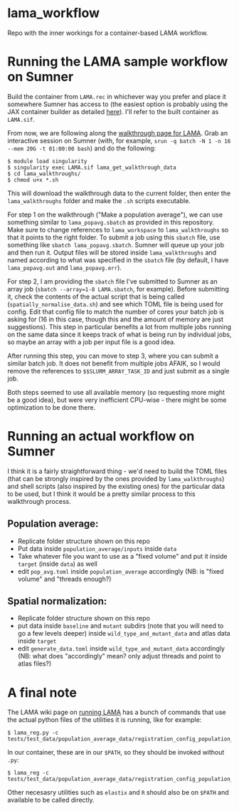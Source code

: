 # lama_workflow
Repo with the inner workings for a container-based LAMA workflow.

# Running the LAMA sample workflow on Sumner

Build the container from `LAMA.rec` in whichever way you prefer and place it somewhere Sumner has access to (the easiest option is probably using the JAX container builder as detailed [here](https://jacksonlaboratory.sharepoint.com/sites/ResearchIT/SitePages/Using-the-JAX-internal-Container-Builder-Service.aspx)). I'll refer to the built container as `LAMA.sif`.

From now, we are following along the [walkthrough page for LAMA](https://github.com/mpi2/LAMA/wiki/walkthroughs). Grab an interactive session on Sumner (with, for example, `srun -q batch -N 1 -n 16 --mem 20G -t 01:00:00 bash`) and do the following:

```
$ module load singularity
$ singularity exec LAMA.sif lama_get_walkthrough_data 
$ cd lama_walkthroughs/
$ chmod u+x *.sh 
```

This will download the walkthrough data to the current folder, then enter the `lama_walkthroughs` folder and make the `.sh` scripts executable.

For step 1 on the walkthrough ("Make a population average"), we can use something similar to `lama_popavg.sbatch` as provided in this repository. Make sure to change references to `lama_workspace` to `lama_walkthroughs` so that it points to the right folder. To submit a job using this `sbatch` file, use something like `sbatch lama_popavg.sbatch`. Sumner will queue up your job and then run it. Output files will be stored inside `lama_walkthroughs` and named according to what was specified in the `sbatch` file (by default, I have `lama_popavg.out` and `lama_popavg.err`).

For step 2, I am providing the `sbatch` file I've submitted to Sumner as an array job (`sbatch --array=1-8 LAMA.sbatch`, for example). Before submitting it, check the contents of the actual script that is being called (`spatially_normalise_data.sh`) and see which TOML file is being used for config. Edit that config file to match the number of cores your batch job is asking for (16 in this case, though this and the amount of memory are just suggestions). This step in particular benefits a lot from multiple jobs running on the same data since it keeps track of what is being run by individual jobs, so maybe an array with a job per input file is a good idea.

After running this step, you can move to step 3, where you can submit a similar batch job. It does not benefit from multiple jobs AFAIK, so I would remove the references to `$$SLURM_ARRAY_TASK_ID` and just submit as a single job. 

Both steps seemed to use all available memory (so requesting more might be a good idea), but were very inefficient CPU-wise - there might be some optimization to be done there.

# Running an actual workflow on Sumner

I think it is a fairly straightforward thing - we'd need to build the TOML files (that can be strongly inspired by the ones provided by `lama_walkthroughs`) and shell scripts (also inspired by the existing ones) for the particular data to be used, but I think it would be a pretty similar process to this walkthrough process.

## Population average:
- Replicate folder structure shown on this repo
- Put data inside `population_average/inputs` inside `data`
- Take whatever file you want to use as a "fixed volume" and put it inside `target` (inside `data`) as well
- edit `pop_avg.toml` inside `population_average` accordingly (NB: is "fixed volume" and "threads enough?)

## Spatial normalization:
- Replicate folder structure shown on this repo
- put data inside `baseline` and `mutant` subdirs (note that you will need to go a few levels deeper) inside `wild_type_and_mutant_data` and atlas data inside `target`
- edit `generate_data.toml` inside `wild_type_and_mutant_data` accordingly (NB: what does "accordingly" mean? only adjust threads and point to atlas files?)

# A final note

The LAMA wiki page on [running LAMA](https://github.com/mpi2/LAMA/wiki/running-lama) has a bunch of commands that use the actual python files of the utilities it is running, like for example:
```
$ lama_reg.py -c tests/test_data/population_average_data/registration_config_population_average.yaml
```

In our container, these are in our `$PATH`, so they should be invoked without `.py`:
```
$ lama_reg -c tests/test_data/population_average_data/registration_config_population_average.yaml
```
Other necesasry utilities such as `elastix` and `R` should also be on `$PATH` and available to be called directly.